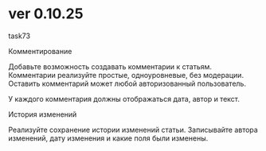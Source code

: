 # ver 0.10.25
task73

Комментирование

Добавьте возможность создавать комментарии к статьям. Комментарии реализуйте простые, одноуровневые, без модерации. Оставить комментарий может любой авторизованный пользователь.

У каждого комментария должны отображаться дата, автор и текст.


История изменений

Реализуйте сохранение истории изменений статьи. Записывайте автора изменений, дату изменения и какие поля были изменены.
